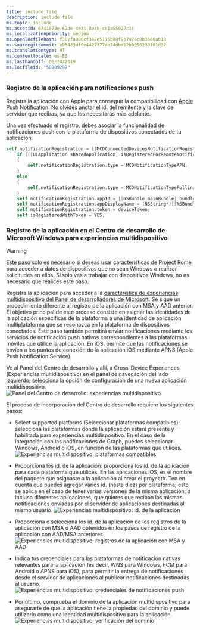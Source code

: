 ```yaml
---
title: include file
description: include file
ms.topic: include
ms.assetid: 0741073e-62de-4e31-8e3b-cd1a55027c1c
ms.localizationpriority: medium
ms.openlocfilehash: f302fa886cf342e5116b88f9b7474c0b3660ab18
ms.sourcegitcommit: e95423df0e4427377ab74dbd12b0056233181d32
ms.translationtype: HT
ms.contentlocale: es-ES
ms.lasthandoff: 06/14/2019
ms.locfileid: "58909297"
---
```

### <a name="register-your-app-for-push-notifications"></a>Registro de la aplicación para notificaciones push

Registra la aplicación con Apple para conseguir la compatibilidad con [Apple Push Notification](https://developer.apple.com/notifications/). No olvides anotar el id. del remitente y la clave de servidor que recibas, ya que los necesitarás más adelante.

Una vez efectuado el registro, debes asociar la funcionalidad de notificaciones push con la plataforma de dispositivos conectados de tu aplicación.

```ObjectiveC
self.notificationRegistration = [[MCDConnectedDevicesNotificationRegistration alloc] init];
    if ([[UIApplication sharedApplication] isRegisteredForRemoteNotifications])
    {
        self.notificationRegistration.type = MCDNotificationTypeAPN;
    }
    else
    {
        self.notificationRegistration.type = MCDNotificationTypePolling;
    }
    self.notificationRegistration.appId = [[NSBundle mainBundle] bundleIdentifier];
    self.notificationRegistration.appDisplayName = (NSString*)[[NSBundle mainBundle] objectForInfoDictionaryKey:@"CFBundleDisplayName"];
    self.notificationRegistration.token = deviceToken;
    self.isRegisteredWithToken = YES;
```

### <a name="register-your-app-in-microsoft-windows-dev-center-for-cross-device-experiences"></a>Registro de la aplicación en el Centro de desarrollo de Microsoft Windows para experiencias multidispositivo

> [!WARNING]
> Este paso solo es necesario si deseas usar características de Project Rome para acceder a datos de dispositivos que no sean Windows o realizar solicitudes en ellos. Si solo vas a trabajar con dispositivos Windows, no es necesario que realices este paso.

Registra la aplicación para acceder a la [característica de experiencias multidispositivo del Panel de desarrolladores de Microsoft](https://developer.microsoft.com/dashboard/crossplatform/web). Se sigue un procedimiento diferente al registro de la aplicación con MSA y AAD anterior. El objetivo principal de este proceso consiste en asignar las identidades de la aplicación específicas de la plataforma a una identidad de aplicación multiplataforma que se reconozca en la plataforma de dispositivos conectados. Este paso también permitirá enviar notificaciones mediante los servicios de notificación push nativos correspondientes a las plataformas móviles que utilice la aplicación. En iOS, permite que las notificaciones se envíen a los puntos de conexión de la aplicación iOS mediante APNS (Apple Push Notification Service).

Ve al Panel del Centro de desarrollo y allí, a Cross-Device Experiences (Experiencias multidispositivo) en el panel de navegación del lado izquierdo; selecciona la opción de configuración de una nueva aplicación multidispositivo.
![Panel del Centro de desarrollo: experiencias multidispositivo](../../notifications/media/dev_center_portal/dev_center_portal_1_overview.png)

El proceso de incorporación del Centro de desarrollo requiere los siguientes pasos:

* Select supported platforms (Seleccionar plataformas compatibles): selecciona las plataformas donde la aplicación estará presente y habilitada para experiencias multidispositivo. En el caso de la integración con las notificaciones de Graph, puedes seleccionar Windows, Android o iOS, en función de las plataformas que utilices. ![Experiencias multidispositivo: plataformas compatibles](../../notifications/media/dev_center_portal/dev_center_portal_2_supported_platforms.png)

* Proporciona los id. de la aplicación: proporciona los id. de la aplicación para cada plataforma que utilices. En las aplicaciones iOS, es el nombre del paquete que asignaste a la aplicación al crear el proyecto. Ten en cuenta que puedes agregar varios id. (hasta diez) por plataforma; esto se aplica en el caso de tener varias versiones de la misma aplicación, o incluso diferentes aplicaciones, que quieres que reciban las mismas notificaciones enviadas por el servidor de aplicaciones destinadas al mismo usuario. ![Experiencias multidispositivo: id. de la aplicación](../../notifications/media/dev_center_portal/dev_center_portal_3_app_ids.png)

* Proporciona o selecciona los id. de la aplicación de los registros de la aplicación con MSA o AAD obtenidos en los pasos de registro de la aplicación con AAD/MSA anteriores. ![Experiencias multidispositivo: registros de la aplicación con MSA y AAD](../../notifications/media/dev_center_portal/dev_center_portal_4_msa_aad_connections.png)

* Indica tus credenciales para las plataformas de notificación nativas relevantes para la aplicación (es decir, WNS para Windows, FCM para Android o APNS para iOS), para permitir la entrega de notificaciones desde el servidor de aplicaciones al publicar notificaciones destinadas al usuario. ![Experiencias multidispositivo: credenciales de notificaciones push](../../notifications/media/dev_center_portal/dev_center_portal_5_push_credentials.png)

* Por último, comprueba el dominio de la aplicación multidispositivo para asegurarte de que la aplicación tiene la propiedad del dominio y puede utilizarlo como una identidad multidispositivo para la aplicación. ![Experiencias multidispositivo: verificación del dominio](../../notifications/media/dev_center_portal/dev_center_portal_6_domain_verification.png)
